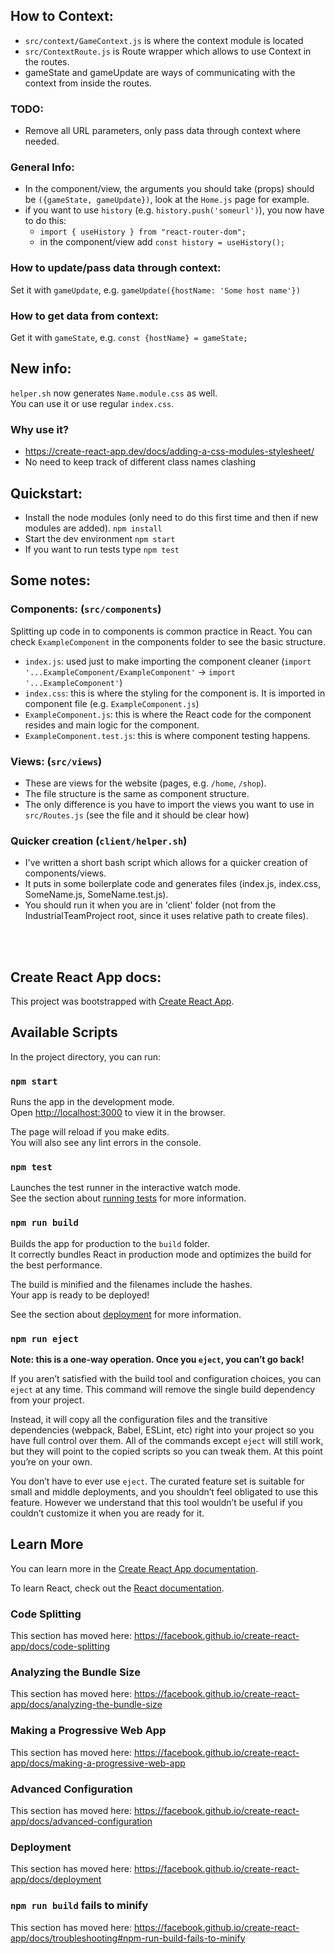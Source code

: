 ## How to Context:

- `src/context/GameContext.js` is where the context module is located
- `src/ContextRoute.js` is Route wrapper which allows to use Context in the routes.
- gameState and gameUpdate are ways of communicating with the context from inside the routes.

### TODO:

- Remove all URL parameters, only pass data through context where needed.

### General Info:

- In the component/view, the arguments you should take (props) should be `({gameState, gameUpdate})`, look at the `Home.js` page for example.
- if you want to use `history` (e.g. `history.push('someurl')`), you now have to do this:
  - `import { useHistory } from "react-router-dom";`
  - in the component/view add `const history = useHistory();`

### How to update/pass data through context:

Set it with `gameUpdate`, e.g. `gameUpdate({hostName: 'Some host name'})`

### How to get data from context:

Get it with `gameState`, e.g. `const {hostName} = gameState;`

## New info:

`helper.sh` now generates `Name.module.css` as well. <br />
You can use it or use regular `index.css`.

### Why use it?

- https://create-react-app.dev/docs/adding-a-css-modules-stylesheet/
- No need to keep track of different class names clashing

## Quickstart:

- Install the node modules (only need to do this first time and then if new modules are added). `npm install`
- Start the dev environment `npm start`
- If you want to run tests type `npm test`

## Some notes:

### Components: (`src/components`)

Splitting up code in to components is common practice in React.
You can check `ExampleComponent` in the components folder to see the basic structure.

- `index.js`: used just to make importing the component cleaner (`import '...ExampleComponent/ExampleComponent'` -> `import '...ExampleComponent'`)
- `index.css`: this is where the styling for the component is. It is imported in component file (e.g. `ExampleComponent.js`)
- `ExampleComponent.js`: this is where the React code for the component resides and main logic for the component.
- `ExampleComponent.test.js`: this is where component testing happens.

### Views: (`src/views`)

- These are views for the website (pages, e.g. `/home`, `/shop`).
- The file structure is the same as component structure.
- The only difference is you have to import the views you want to use in `src/Routes.js` (see the file and it should be clear how)

### Quicker creation (`client/helper.sh`)

- I've written a short bash script which allows for a quicker creation of components/views.
- It puts in some boilerplate code and generates files (index.js, index.css, SomeName.js, SomeName.test.js).
- You should run it when you are in 'client' folder (not from the IndustrialTeamProject root, since it uses relative path to create files).

<br />
<br />

## Create React App docs:

This project was bootstrapped with [Create React App](https://github.com/facebook/create-react-app).

## Available Scripts

In the project directory, you can run:

### `npm start`

Runs the app in the development mode.<br />
Open [http://localhost:3000](http://localhost:3000) to view it in the browser.

The page will reload if you make edits.<br />
You will also see any lint errors in the console.

### `npm test`

Launches the test runner in the interactive watch mode.<br />
See the section about [running tests](https://facebook.github.io/create-react-app/docs/running-tests) for more information.

### `npm run build`

Builds the app for production to the `build` folder.<br />
It correctly bundles React in production mode and optimizes the build for the best performance.

The build is minified and the filenames include the hashes.<br />
Your app is ready to be deployed!

See the section about [deployment](https://facebook.github.io/create-react-app/docs/deployment) for more information.

### `npm run eject`

**Note: this is a one-way operation. Once you `eject`, you can’t go back!**

If you aren’t satisfied with the build tool and configuration choices, you can `eject` at any time. This command will remove the single build dependency from your project.

Instead, it will copy all the configuration files and the transitive dependencies (webpack, Babel, ESLint, etc) right into your project so you have full control over them. All of the commands except `eject` will still work, but they will point to the copied scripts so you can tweak them. At this point you’re on your own.

You don’t have to ever use `eject`. The curated feature set is suitable for small and middle deployments, and you shouldn’t feel obligated to use this feature. However we understand that this tool wouldn’t be useful if you couldn’t customize it when you are ready for it.

## Learn More

You can learn more in the [Create React App documentation](https://facebook.github.io/create-react-app/docs/getting-started).

To learn React, check out the [React documentation](https://reactjs.org/).

### Code Splitting

This section has moved here: https://facebook.github.io/create-react-app/docs/code-splitting

### Analyzing the Bundle Size

This section has moved here: https://facebook.github.io/create-react-app/docs/analyzing-the-bundle-size

### Making a Progressive Web App

This section has moved here: https://facebook.github.io/create-react-app/docs/making-a-progressive-web-app

### Advanced Configuration

This section has moved here: https://facebook.github.io/create-react-app/docs/advanced-configuration

### Deployment

This section has moved here: https://facebook.github.io/create-react-app/docs/deployment

### `npm run build` fails to minify

This section has moved here: https://facebook.github.io/create-react-app/docs/troubleshooting#npm-run-build-fails-to-minify
